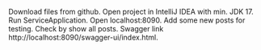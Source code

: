 Download files from github.
Open project in IntelliJ IDEA with min. JDK 17.
Run ServiceApplication.
Open localhost:8090.
Add some new posts for testing.
Check by show all posts.
Swagger link http://localhost:8090/swagger-ui/index.html.


